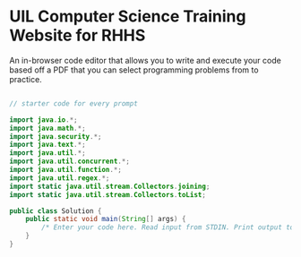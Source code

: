 # UIL Computer Science Training Website for RHHS

An in-browser code editor that allows you to write and execute your code based off a PDF that you can select programming problems from to practice.

```java

// starter code for every prompt

import java.io.*;
import java.math.*;
import java.security.*;
import java.text.*;
import java.util.*;
import java.util.concurrent.*;
import java.util.function.*;
import java.util.regex.*;
import static java.util.stream.Collectors.joining;
import static java.util.stream.Collectors.toList;

public class Solution {
    public static void main(String[] args) {
        /* Enter your code here. Read input from STDIN. Print output to STDOUT. Your class should be named Solution. */
    }
}

```

